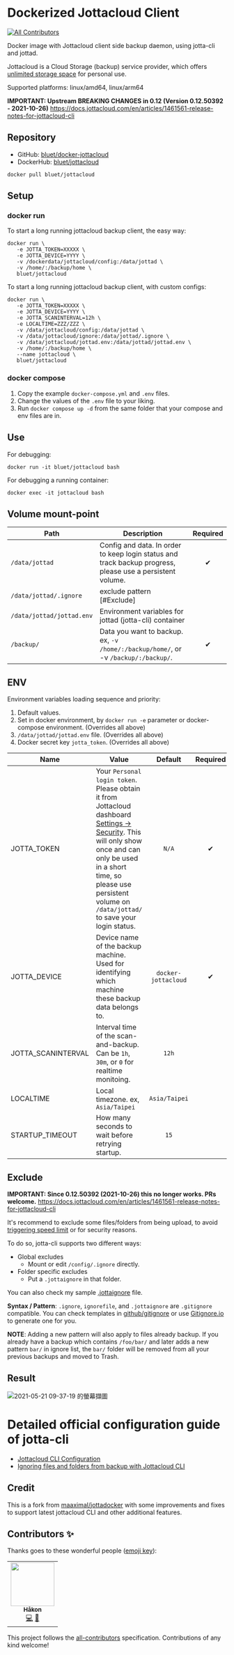 # Dockerized Jottacloud Client
<!-- ALL-CONTRIBUTORS-BADGE:START - Do not remove or modify this section -->
[![All Contributors](https://img.shields.io/badge/all_contributors-1-orange.svg?style=flat-square)](#contributors-)
<!-- ALL-CONTRIBUTORS-BADGE:END -->
Docker image with Jottacloud client side backup daemon, using jotta-cli and jottad.

Jottacloud is a Cloud Storage (backup) service provider, which offers [unlimited storage space](https://www.jottacloud.com/en/pricing.html) for personal use.

Supported platforms: linux/amd64, linux/arm64

**IMPORTANT: Upstream BREAKING CHANGES in 0.12 (Version 0.12.50392 - 2021-10-26)**
https://docs.jottacloud.com/en/articles/1461561-release-notes-for-jottacloud-cli

## Repository
- GitHub: [bluet/docker-jottacloud](https://github.com/bluet/docker-jottacloud/)
- DockerHub: [bluet/jottacloud](https://hub.docker.com/r/bluet/jottacloud)

```
docker pull bluet/jottacloud
```

## Setup
### docker run
To start a long running jottacloud backup client, the easy way:
```
docker run \
   -e JOTTA_TOKEN=XXXXX \
   -e JOTTA_DEVICE=YYYY \
   -v /dockerdata/jottacloud/config:/data/jottad \
   -v /home/:/backup/home \
   bluet/jottacloud
```
To start a long running jottacloud backup client, with custom configs:
```
docker run \
   -e JOTTA_TOKEN=XXXXX \
   -e JOTTA_DEVICE=YYYY \
   -e JOTTA_SCANINTERVAL=12h \
   -e LOCALTIME=ZZZ/ZZZ \
   -v /data/jottacloud/config:/data/jottad \
   -v /data/jottacloud/ignore:/data/jottad/.ignore \
   -v /data/jottacloud/jottad.env:/data/jottad/jottad.env \
   -v /home/:/backup/home \
   --name jottacloud \
   bluet/jottacloud
```
### docker compose
1. Copy the example `docker-compose.yml` and `.env` files.
2. Change the values of the `.env` file to your liking.
3. Run `docker compose up -d` from the same folder that your compose and env files are in.

## Use
For debugging:
```
docker run -it bluet/jottacloud bash
```
For debugging a running container:
```
docker exec -it jottacloud bash
```

## Volume mount-point
Path | Description | Required |
------------ | ------------ | :------------: |
`/data/jottad` | Config and data. In order to keep login status and track backup progress, please use a persistent volume. | ✔ |
`/data/jottad/.ignore` | exclude pattern [#Exclude]
`/data/jottad/jottad.env` | Environment variables for jottad (jotta-cli) container
`/backup/` | Data you want to backup. ex, `-v /home/:/backup/home/`, or -v `/backup/:/backup/`. | ✔ |

## ENV
Environment variables loading sequence and priority:
1. Default values.
2. Set in docker environment, by `docker run -e` parameter or docker-compose environment. (Overrides all above)
3. `/data/jottad/jottad.env` file. (Overrides all above)
4. Docker secret key `jotta_token`. (Overrides all above)

Name | Value | Default | Required |
------------ | ------------ | :------------: | :------------: |
JOTTA_TOKEN | Your `Personal login token`. Please obtain it from Jottacloud dashboard [Settings -> Security](https://www.jottacloud.com/web/secure). This will only show once and can only be used in a short time, so please use persistent volume on `/data/jottad/` to save your login status. | `N/A` | ✔ |
JOTTA_DEVICE | Device name of the backup machine.  Used for identifying which machine these backup data belongs to. | `docker-jottacloud` | ✔ |
JOTTA_SCANINTERVAL | Interval time of the scan-and-backup. Can be `1h`, `30m`, or `0` for realtime monitoing. | `12h`
LOCALTIME | Local timezone. ex, `Asia/Taipei` | `Asia/Taipei`
STARTUP_TIMEOUT | How many seconds to wait before retrying startup. | `15`


## Exclude
**IMPORTANT: Since 0.12.50392 (2021-10-26) this no longer works. PRs welcome.**
https://docs.jottacloud.com/en/articles/1461561-release-notes-for-jottacloud-cli

It's recommend to exclude some files/folders from being upload, to avoid [triggering speed limit](https://docs.jottacloud.com/en/articles/3271114-reduced-upload-speed) or for security reasons.

To do so, jotta-cli supports two different ways:
- Global excludes
   - Mount or edit `/config/.ignore` directly.
- Folder specific excludes
  - Put a `.jottaignore` in that folder.

You can also check my sample [.jottaignore](https://github.com/bluet/docker-jottacloud/blob/main/.jottaignore) file.

**Syntax / Pattern**: `.ignore`, `ignorefile`, and `.jottaignore` are `.gitignore` compatible.  You can check templates in [github/gitignore](https://github.com/github/gitignore) or use [Gitignore.io](https://gitignore.io) to generate one for you.

**NOTE**: Adding a new pattern will also apply to files already backup. If you already have a backup which contains `/foo/bar/` and later adds a new pattern `bar/` in ignore list, the `bar/` folder will be removed from all your previous backups and moved to Trash.

## Result
![2021-05-21 09-37-19 的螢幕擷圖](https://user-images.githubusercontent.com/51141/119069168-32407a80-ba18-11eb-824d-82a60d13437a.png)

# Detailed official configuration guide of jotta-cli
- [Jottacloud CLI Configuration
](https://docs.jottacloud.com/en/articles/2750154-jottacloud-cli-configuration)
- [Ignoring files and folders from backup with Jottacloud CLI](https://docs.jottacloud.com/en/articles/1437235-ignoring-files-and-folders-from-backup-with-jottacloud-cli)

## Credit
This is a fork from [maaximal/jottadocker](https://github.com/maaximal/jottadocker) with some improvements and fixes to support latest jottacloud CLI and other additional features.

## Contributors ✨

Thanks goes to these wonderful people ([emoji key](https://allcontributors.org/docs/en/emoji-key)):

<!-- ALL-CONTRIBUTORS-LIST:START - Do not remove or modify this section -->
<!-- prettier-ignore-start -->
<!-- markdownlint-disable -->
<table>
  <tr>
    <td align="center"><a href="https://github.com/haakemon"><img src="https://avatars.githubusercontent.com/u/2082481?v=4?s=100" width="100px;" alt=""/><br /><sub><b>Håkon</b></sub></a><br /><a href="https://github.com/bluet/docker-jottacloud/commits?author=haakemon" title="Code">💻</a> <a href="#ideas-haakemon" title="Ideas, Planning, & Feedback">🤔</a></td>
  </tr>
</table>

<!-- markdownlint-restore -->
<!-- prettier-ignore-end -->

<!-- ALL-CONTRIBUTORS-LIST:END -->

This project follows the [all-contributors](https://github.com/all-contributors/all-contributors) specification. Contributions of any kind welcome!

